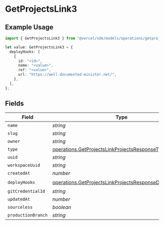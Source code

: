 # GetProjectsLink3

## Example Usage

```typescript
import { GetProjectsLink3 } from "@vercel/sdk/models/operations/getprojects.js";

let value: GetProjectsLink3 = {
  deployHooks: [
    {
      id: "<id>",
      name: "<value>",
      ref: "<value>",
      url: "https://well-documented-minister.net/",
    },
  ],
};
```

## Fields

| Field                                                                                                                            | Type                                                                                                                             | Required                                                                                                                         | Description                                                                                                                      |
| -------------------------------------------------------------------------------------------------------------------------------- | -------------------------------------------------------------------------------------------------------------------------------- | -------------------------------------------------------------------------------------------------------------------------------- | -------------------------------------------------------------------------------------------------------------------------------- |
| `name`                                                                                                                           | *string*                                                                                                                         | :heavy_minus_sign:                                                                                                               | N/A                                                                                                                              |
| `slug`                                                                                                                           | *string*                                                                                                                         | :heavy_minus_sign:                                                                                                               | N/A                                                                                                                              |
| `owner`                                                                                                                          | *string*                                                                                                                         | :heavy_minus_sign:                                                                                                               | N/A                                                                                                                              |
| `type`                                                                                                                           | [operations.GetProjectsLinkProjectsResponseType](../../models/operations/getprojectslinkprojectsresponsetype.md)                 | :heavy_minus_sign:                                                                                                               | N/A                                                                                                                              |
| `uuid`                                                                                                                           | *string*                                                                                                                         | :heavy_minus_sign:                                                                                                               | N/A                                                                                                                              |
| `workspaceUuid`                                                                                                                  | *string*                                                                                                                         | :heavy_minus_sign:                                                                                                               | N/A                                                                                                                              |
| `createdAt`                                                                                                                      | *number*                                                                                                                         | :heavy_minus_sign:                                                                                                               | N/A                                                                                                                              |
| `deployHooks`                                                                                                                    | [operations.GetProjectsLinkProjectsResponseDeployHooks](../../models/operations/getprojectslinkprojectsresponsedeployhooks.md)[] | :heavy_check_mark:                                                                                                               | N/A                                                                                                                              |
| `gitCredentialId`                                                                                                                | *string*                                                                                                                         | :heavy_minus_sign:                                                                                                               | N/A                                                                                                                              |
| `updatedAt`                                                                                                                      | *number*                                                                                                                         | :heavy_minus_sign:                                                                                                               | N/A                                                                                                                              |
| `sourceless`                                                                                                                     | *boolean*                                                                                                                        | :heavy_minus_sign:                                                                                                               | N/A                                                                                                                              |
| `productionBranch`                                                                                                               | *string*                                                                                                                         | :heavy_minus_sign:                                                                                                               | N/A                                                                                                                              |